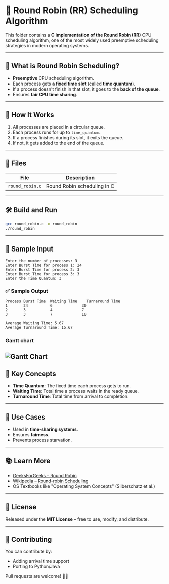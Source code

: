 # 🔁 Round Robin (RR) Scheduling Algorithm

This folder contains a **C implementation of the Round Robin (RR)** CPU scheduling algorithm, one of the most widely used preemptive scheduling strategies in modern operating systems.

---

## 📌 What is Round Robin Scheduling?

- **Preemptive** CPU scheduling algorithm.
- Each process gets **a fixed time slot** (called **time quantum**).
- If a process doesn't finish in that slot, it goes to the **back of the queue**.
- Ensures **fair CPU time sharing**.

---

## 🧠 How It Works

1. All processes are placed in a circular queue.
2. Each process runs for up to `time_quantum`.
3. If a process finishes during its slot, it exits the queue.
4. If not, it gets added to the end of the queue.

---

## 📂 Files

| File             | Description                        |
|------------------|------------------------------------|
| `round_robin.c`  | Round Robin scheduling in C        |

---

## 🛠️ Build and Run

```bash
gcc round_robin.c -o round_robin
./round_robin
````

---

## 🧪 Sample Input

```
Enter the number of processes: 3
Enter Burst Time for process 1: 24
Enter Burst Time for process 2: 3
Enter Burst Time for process 3: 3
Enter the Time Quantum: 3
```

### ✅ Sample Output

```
Process	Burst Time	Waiting Time	Turnaround Time
1       24          6             30
2       3           4             7
3       3           7             10

Average Waiting Time: 5.67
Average Turnaround Time: 15.67
```
### Gantt chart
![Gantt Chart](GanttChart.png)
---

## 🧮 Key Concepts

* **Time Quantum**: The fixed time each process gets to run.
* **Waiting Time**: Total time a process waits in the ready queue.
* **Turnaround Time**: Total time from arrival to completion.

---

## 🧠 Use Cases

* Used in **time-sharing systems**.
* Ensures **fairness**.
* Prevents process starvation.

---

## 📚 Learn More

* [GeeksForGeeks – Round Robin](https://www.geeksforgeeks.org/round-robin-scheduling/)
* [Wikipedia – Round-robin Scheduling](https://en.wikipedia.org/wiki/Round-robin_scheduling)
* OS Textbooks like "Operating System Concepts" (Silberschatz et al.)

---

## 📝 License

Released under the **MIT License** – free to use, modify, and distribute.

---

## 🙌 Contributing

You can contribute by:

* Adding arrival time support
* Porting to Python/Java

Pull requests are welcome! 🔄🚀

